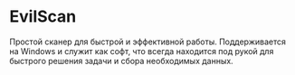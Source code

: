 # EvilScan
Простой сканер для быстрой и эффективной работы. Поддерживается на Windows и служит как софт, что всегда находится под рукой для быстрого решения задачи и сбора необходимых данных.
